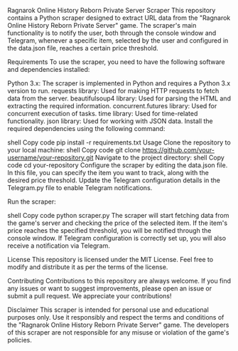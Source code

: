 Ragnarok Online History Reborn Private Server Scraper
This repository contains a Python scraper designed to extract URL data from the "Ragnarok Online History Reborn Private Server" game. The scraper's main functionality is to notify the user, both through the console window and Telegram, whenever a specific item, selected by the user and configured in the data.json file, reaches a certain price threshold.

Requirements
To use the scraper, you need to have the following software and dependencies installed:

Python 3.x: The scraper is implemented in Python and requires a Python 3.x version to run.
requests library: Used for making HTTP requests to fetch data from the server.
beautifulsoup4 library: Used for parsing the HTML and extracting the required information.
concurrent.futures library: Used for concurrent execution of tasks.
time library: Used for time-related functionality.
json library: Used for working with JSON data.
Install the required dependencies using the following command:

shell
Copy code
pip install -r requirements.txt
Usage
Clone the repository to your local machine:
shell
Copy code
git clone https://github.com/your-username/your-repository.git
Navigate to the project directory:
shell
Copy code
cd your-repository
Configure the scraper by editing the data.json file. In this file, you can specify the item you want to track, along with the desired price threshold. Update the Telegram configuration details in the Telegram.py file to enable Telegram notifications.

Run the scraper:

shell
Copy code
python scraper.py
The scraper will start fetching data from the game's server and checking the price of the selected item. If the item's price reaches the specified threshold, you will be notified through the console window. If Telegram configuration is correctly set up, you will also receive a notification via Telegram.

License
This repository is licensed under the MIT License. Feel free to modify and distribute it as per the terms of the license.

Contributing
Contributions to this repository are always welcome. If you find any issues or want to suggest improvements, please open an issue or submit a pull request. We appreciate your contributions!

Disclaimer
This scraper is intended for personal use and educational purposes only. Use it responsibly and respect the terms and conditions of the "Ragnarok Online History Reborn Private Server" game. The developers of this scraper are not responsible for any misuse or violation of the game's policies.